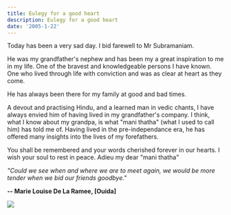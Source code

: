 ```yaml
---
title: Eulegy for a good heart
description: Eulegy for a good heart
date: '2005-1-22'
---
```


Today has been a very sad day. I bid farewell to Mr Subramaniam.  
  
He was my grandfather's nephew and has been my a great inspiration to me in my life. One of the bravest and knowledgeable persons I have known. One who lived through life with conviction and was as clear at heart as they come.

He has always been there for my family at good and bad times.  
  
A devout and practising Hindu, and a learned man in vedic chants, I have always envied him of having lived in my grandfather's company. I think, what I know about my grandpa, is what "mani thatha" (what I used to call him) has told me of. Having lived in the pre-independance era, he has offered many insights into the lives of my forefathers.

You shall be remembered and your words cherished forever in our hearts. I wish your soul to rest in peace. Adieu my dear "mani thatha"

_"Could we see when and where we are to meet again, we would be more tender when we bid our friends goodbye."_  
  
**-- Marie Louise De La Ramee, \[Ouida\]**  

![](/images/7854873-110641460124497007?l=shvelmur.blogspot.com)